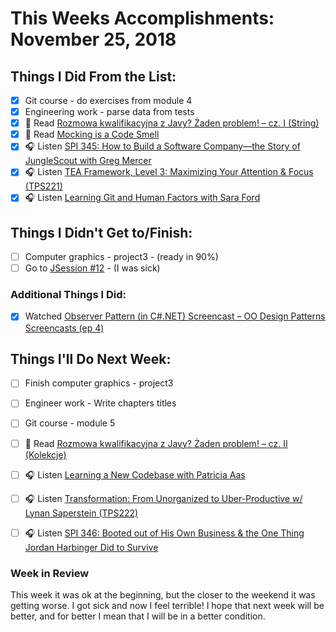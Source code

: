 # This Weeks Accomplishments: November 25, 2018

## Things I Did From the List:

- [x] Git course - do exercises from module 4 
- [x] Engineering work - parse data from tests
- [x] 📗 Read [Rozmowa kwalifikacyjna z Javy? Żaden problem! – cz. I (String)](http://it-leaders.com.pl/pl/rozmowa-kwalifikacyjna-javy-zaden-problem-cz-string/)
- [x] 📗 Read [Mocking is a Code Smell](https://medium.com/javascript-scene/mocking-is-a-code-smell-944a70c90a6a)
- [x] 🎧 Listen [SPI 345: How to Build a Software Company—the Story of JungleScout with Greg Mercer](https://www.smartpassiveincome.com/podcasts/how-to-build-a-software-company-junglescout-with-greg-mercer/)
- [x] 🎧 Listen [TEA Framework, Level 3: Maximizing Your Attention & Focus (TPS221)](http://www.asianefficiency.com/podcast/221-tea-framework-attention/)
- [x] 🎧 Listen [Learning Git and Human Factors with Sara Ford](https://www.allthingsgit.com/episodes/learning_git_and_human_factors_with_sara_ford.html)

## Things I Didn't Get to/Finish:

- [ ] Computer graphics - project3 - (ready in 90%)
- [ ] Go to [JSession #12](https://www.facebook.com/events/605935989826870/) - (I was sick)

### Additional Things I Did:

- [x] Watched [Observer Pattern (in C#.NET) Screencast – OO Design Patterns Screencasts (ep 4)](https://www.youtube.com/watch?v=mD3JBeAvZ6s)

## Things I'll Do Next Week:

- [ ] Finish computer graphics - project3  
- [ ] Engineer work - Write chapters titles
- [ ] Git course - module 5
- [ ] 📗 Read [Rozmowa kwalifikacyjna z Javy? Żaden problem! – cz. II (Kolekcje)](http://it-leaders.com.pl/pl/rozmowa-kwalifikacyjna-javy-zaden-problem-cz-ii-kolekcje/)
- [ ] 🎧 Listen [Learning a New Codebase with Patricia Aas](https://www.allthingsgit.com/episodes/learning_a_new_codebase_with_patricia_aas.html)
- [ ] 🎧 Listen [Transformation: From Unorganized to Uber-Productive w/ Lynan Saperstein (TPS222)](http://www.asianefficiency.com/podcast/222-lynan-saperstein/)
- [ ] 🎧 Listen [SPI 346: Booted out of His Own Business & the One Thing Jordan Harbinger Did to Survive](https://www.smartpassiveincome.com/podcasts/booted-out-of-his-own-business-the-one-thing-jordan-harbinger-did-to-survive/)


### Week in Review
This week it was ok at the beginning, but the closer to the weekend it was getting worse. I got sick and now I feel terrible! I hope that next week will be better, and for better I mean that I will be in a better condition.
